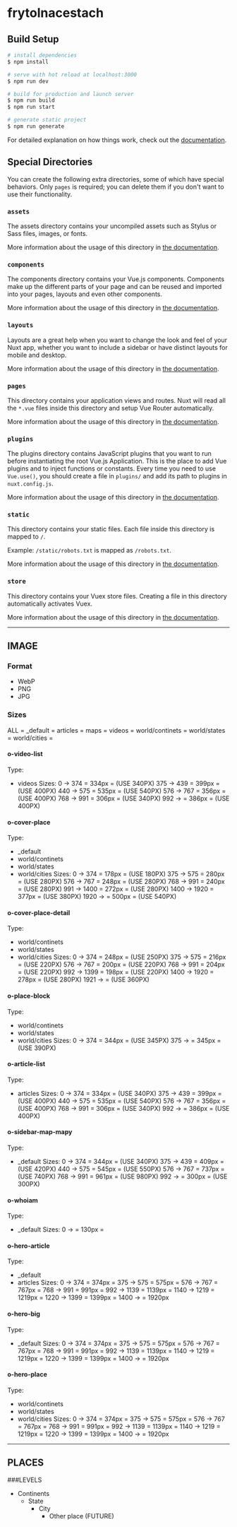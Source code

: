 # frytolnacestach

## Build Setup

```bash
# install dependencies
$ npm install

# serve with hot reload at localhost:3000
$ npm run dev

# build for production and launch server
$ npm run build
$ npm run start

# generate static project
$ npm run generate
```

For detailed explanation on how things work, check out the [documentation](https://nuxtjs.org).

## Special Directories

You can create the following extra directories, some of which have special behaviors. Only `pages` is required; you can delete them if you don't want to use their functionality.

### `assets`

The assets directory contains your uncompiled assets such as Stylus or Sass files, images, or fonts.

More information about the usage of this directory in [the documentation](https://nuxtjs.org/docs/2.x/directory-structure/assets).

### `components`

The components directory contains your Vue.js components. Components make up the different parts of your page and can be reused and imported into your pages, layouts and even other components.

More information about the usage of this directory in [the documentation](https://nuxtjs.org/docs/2.x/directory-structure/components).

### `layouts`

Layouts are a great help when you want to change the look and feel of your Nuxt app, whether you want to include a sidebar or have distinct layouts for mobile and desktop.

More information about the usage of this directory in [the documentation](https://nuxtjs.org/docs/2.x/directory-structure/layouts).


### `pages`

This directory contains your application views and routes. Nuxt will read all the `*.vue` files inside this directory and setup Vue Router automatically.

More information about the usage of this directory in [the documentation](https://nuxtjs.org/docs/2.x/get-started/routing).

### `plugins`

The plugins directory contains JavaScript plugins that you want to run before instantiating the root Vue.js Application. This is the place to add Vue plugins and to inject functions or constants. Every time you need to use `Vue.use()`, you should create a file in `plugins/` and add its path to plugins in `nuxt.config.js`.

More information about the usage of this directory in [the documentation](https://nuxtjs.org/docs/2.x/directory-structure/plugins).

### `static`

This directory contains your static files. Each file inside this directory is mapped to `/`.

Example: `/static/robots.txt` is mapped as `/robots.txt`.

More information about the usage of this directory in [the documentation](https://nuxtjs.org/docs/2.x/directory-structure/static).

### `store`

This directory contains your Vuex store files. Creating a file in this directory automatically activates Vuex.

More information about the usage of this directory in [the documentation](https://nuxtjs.org/docs/2.x/directory-structure/store).


_____________________________________________________________________

## IMAGE


### Format
- WebP
- PNG
- JPG


### Sizes
ALL             =
_default        =
articles        =
maps            =
videos          =
world/continets =
world/states    =
world/cities    =

#### o-video-list
Type:
- videos
Sizes:
0 -> 374   = 334px = (USE 340PX)
375 -> 439 = 399px = (USE 400PX)
440 -> 575 = 535px = (USE 540PX)
576 -> 767 = 356px = (USE 400PX)
768 -> 991 = 306px = (USE 340PX)
992 ->     = 386px = (USE 400PX)


#### o-cover-place
Type:
- _default
- world/continets
- world/states
- world/cities
Sizes:
0 -> 374   = 178px =   (USE 180PX)
375 -> 575 = 280px =   (USE 280PX)
576 -> 767 = 248px =   (USE 280PX)
768 -> 991 = 240px =   (USE 280PX)
991 -> 1400 = 272px =  (USE 280PX)
1400 -> 1920 = 377px = (USE 380PX)
1920 -> = 500px =      (USE 540PX)


#### o-cover-place-detail
Type:
- world/continets
- world/states
- world/cities
Sizes:
0 -> 374   = 248px    = (USE 250PX)
375 ->  575  = 216px  = (USE 220PX)
576 ->  767  = 200px  = (USE 220PX)
768 ->  991  = 204px  = (USE 220PX)
992 -> 1399  = 198px  = (USE 220PX)
1400 -> 1920  = 278px = (USE 280PX)
1921 ->               = (USE 360PX)


#### o-place-block
Type:
- world/continets
- world/states
- world/cities
Sizes:
0 -> 374   = 344px  = (USE 345PX)
375 ->     = 345px  = (USE 390PX)


#### o-article-list
Type:
- articles
Sizes:
0 -> 374   = 334px = (USE 340PX)
375 -> 439 = 399px = (USE 400PX)
440 -> 575 = 535px = (USE 540PX)
576 -> 767 = 356px = (USE 400PX)
768 -> 991 = 306px = (USE 340PX)
992 ->     = 386px = (USE 400PX)


#### o-sidebar-map-mapy
Type:
- _default
Sizes:
0 -> 374   = 344px = (USE 340PX)
375 -> 439 = 409px = (USE 420PX)
440 -> 575 = 545px = (USE 550PX)
576 -> 767 = 737px = (USE 740PX)
768 -> 991 = 961px = (USE 980PX)
992 ->     = 300px = (USE 300PX)


#### o-whoiam
Type:
- _default
Sizes:
0 ->         = 130px =


#### o-hero-article
Type:
- _default
- articles
Sizes:
0 ->    374  = 374px = 
375 ->  575  = 575px = 
576 ->  767  = 767px = 
768 ->  991  = 991px = 
992 ->  1139 = 1139px = 
1140 -> 1219 = 1219px = 
1220 -> 1399 = 1399px =
1400 ->      = 1920px 


#### o-hero-big
Type:
- _default
Sizes:
0 ->    374  = 374px = 
375 ->  575  = 575px = 
576 ->  767  = 767px = 
768 ->  991  = 991px = 
992 ->  1139 = 1139px = 
1140 -> 1219 = 1219px = 
1220 -> 1399 = 1399px =
1400 ->      = 1920px 


#### o-hero-place
Type:
- world/continets
- world/states
- world/cities
Sizes:
0 ->    374  = 374px = 
375 ->  575  = 575px = 
576 ->  767  = 767px = 
768 ->  991  = 991px = 
992 ->  1139 = 1139px = 
1140 -> 1219 = 1219px = 
1220 -> 1399 = 1399px =
1400 ->      = 1920px 


_____________________________________________________________________

## PLACES

###LEVELS
- Continents
    - State
        - City
            - Other place (FUTURE)